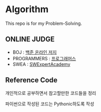 # Algorithm
This repo is for my Problem-Solving.

## ONLINE JUDGE
* BOJ : [백준 온라인 저지](https://acmicpc.net)
* PROGRAMMERS : [프로그래머스](https://programmers.co.kr/learn/challenges)
* SWEA : [SWExpertAcademy](https://swexpertacademy.com)

## Reference Code
개인적으로 공부하면서 참고할만한 코드들을 정리

파이썬으로 작성된 코드는 Pythonic하도록 작성

